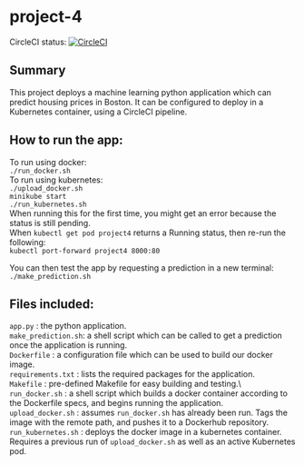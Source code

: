 # project-4
CircleCI status:
[![CircleCI](https://circleci.com/gh/k-laflin/project-4/tree/main.svg?style=svg)](https://circleci.com/gh/k-laflin/project-4/tree/main)

## Summary
This project deploys a machine learning python application which can predict housing prices in Boston. It can be configured to deploy in a Kubernetes container, using a CircleCI pipeline. 

## How to run the app:
To run using docker: \
`./run_docker.sh` \
To run using kubernetes: \
`./upload_docker.sh`\
`minikube start` \
`./run_kubernetes.sh` \
When running this for the first time, you might get an error because the status is still pending. \
When `kubectl get pod project4` returns a Running status, then re-run the following: \
`kubectl port-forward project4 8000:80`

You can then test the app by requesting a prediction in a new terminal:
`./make_prediction.sh`

## Files included:
`app.py`            : the python application. \
`make_prediction.sh`: a shell script which can be called to get a prediction once the application is running. \
`Dockerfile`        : a configuration file which can be used to build our docker image. \
`requirements.txt`  : lists the required packages for the application.\
`Makefile`          : pre-defined Makefile for easy building and testing.\ 
`run_docker.sh`     : a shell script which builds a docker container according to the Dockerfile specs, and begins running the application. \
`upload_docker.sh`  : assumes `run_docker.sh` has already been run. Tags the image with the remote path, and pushes it to a Dockerhub repository.\
`run_kubernetes.sh` : deploys the docker image in a kubernetes container. Requires a previous run of `upload_docker.sh` as well as an active Kubernetes pod.